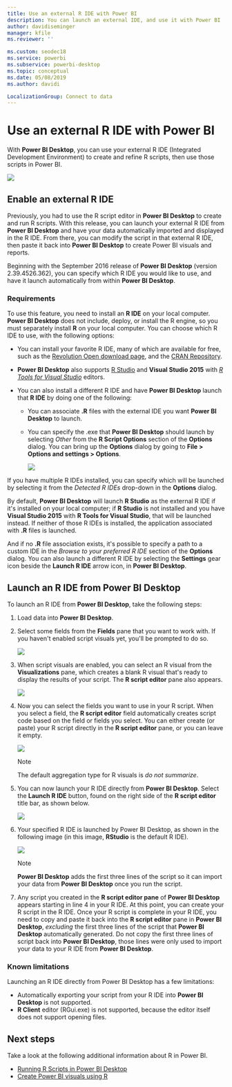 ```yaml
---
title: Use an external R IDE with Power BI
description: You can launch an external IDE, and use it with Power BI
author: davidiseminger
manager: kfile
ms.reviewer: ''

ms.custom: seodec18
ms.service: powerbi
ms.subservice: powerbi-desktop
ms.topic: conceptual
ms.date: 05/08/2019
ms.author: davidi

LocalizationGroup: Connect to data
---
```

# Use an external R IDE with Power BI
With **Power BI Desktop**, you can use your external R IDE (Integrated Development Environment) to create and refine R scripts, then use those scripts in Power BI.

![](media/desktop-r-ide/r-ide_1a.png)

## Enable an external R IDE
Previously, you had to use the R script editor in **Power BI Desktop** to create and run R scripts. With this release, you can launch your external R IDE from **Power BI Desktop** and have your data automatically imported and displayed in the R IDE. From there, you can modify the script in that external R IDE, then paste it back into **Power BI Desktop** to create Power BI visuals and reports.

Beginning with the September 2016 release of **Power BI Desktop** (version 2.39.4526.362), you can specify which R IDE you would like to use, and have it launch automatically from within **Power BI Desktop**.

### Requirements
To use this feature, you need to install an **R IDE** on your local computer. **Power BI Desktop** does not include, deploy, or install the R engine, so you must separately install **R** on your local computer. You can choose which R IDE to use, with the following options:

* You can install your favorite R IDE, many of which are available for free, such as the [Revolution Open download page](https://mran.revolutionanalytics.com/download/), and the [CRAN Repository](https://cran.r-project.org/bin/windows/base/).
* **Power BI Desktop** also supports [R Studio](https://www.rstudio.com/) and **Visual Studio 2015** with [*R Tools for Visual Studio*](https://beta.visualstudio.com/vs/rtvs/) editors.
* You can also install a different R IDE and have **Power BI Desktop** launch that **R IDE** by doing one of the following:
  
  * You can associate **.R** files with the external IDE you want **Power BI Desktop** to launch.
  * You can specify the .exe that **Power BI Desktop** should launch by selecting *Other* from the **R Script Options** section of the **Options** dialog. You can bring up the **Options** dialog by going to **File > Options and settings > Options**.
    
    ![](media/desktop-r-ide/r-ide_1b.png)

If you have multiple R IDEs installed, you can specify which will be launched by selecting it from the *Detected R IDEs* drop-down in the **Options** dialog.

By default, **Power BI Desktop** will launch **R Studio** as the external R IDE if it's installed on your local computer; if **R Studio** is not installed and you have **Visual Studio 2015** with **R Tools for Visual Studio**, that will be launched instead. If neither of those R IDEs is installed, the application associated with **.R** files is launched.

And if no **.R** file association exists, it's possible to specify a path to a custom IDE in the *Browse to your preferred R IDE* section of the **Options** dialog. You can also launch a different R IDE by selecting the **Settings** gear icon beside the **Launch R IDE** arrow icon, in **Power BI Desktop**.

## Launch an R IDE from Power BI Desktop
To launch an R IDE from **Power BI Desktop**, take the following steps:

1. Load data into **Power BI Desktop**.
2. Select some fields from the **Fields** pane that you want to work with. If you haven't enabled script visuals yet, you'll be prompted to do so.
   
   ![](media/desktop-r-ide/r-ide_3.png)
3. When script visuals are enabled, you can select an R visual from the **Visualizations** pane, which creates a blank R visual that's ready to display the results of your script. The **R script editor** pane also appears.
   
   ![](media/desktop-r-ide/r-ide_4.png)
4. Now you can select the fields you want to use in your R script. When you select a field, the **R script editor** field automatically creates script code based on the field or fields you select. You can either create (or paste) your R script directly in the **R script editor** pane, or you can leave it empty.
   
   ![](media/desktop-r-ide/r-ide_5.png)
   
   > [!NOTE]
   > The default aggregation type for R visuals is *do not summarize*.
   > 
   > 
5. You can now launch your R IDE directly from **Power BI Desktop**. Select the **Launch R IDE** button, found on the right side of the **R script editor** title bar, as shown below.
   
   ![](media/desktop-r-ide/r-ide_6.png)
6. Your specified R IDE is launched by Power BI Desktop, as shown in the following image (in this image, **RStudio** is the default R IDE).
   
   ![](media/desktop-r-ide/r-ide_7.png)
   
   > [!NOTE]
   > **Power BI Desktop** adds the first three lines of the script so it can import your data from **Power BI Desktop** once you run the script.
   > 
   > 
7. Any script you created in the **R script editor pane** of **Power BI Desktop** appears starting in line 4 in your R IDE. At this point, you can create your R script in the R IDE. Once your R script is complete in your R IDE, you need to copy and paste it back into the **R script editor** pane in **Power BI Desktop**, *excluding* the first three lines of the script that **Power BI Desktop** automatically generated. Do not copy the first three lines of script back into **Power BI Desktop**, those lines were only used to import your data to your R IDE from **Power BI Desktop**.

### Known limitations
Launching an R IDE directly from Power BI Desktop has a few limitations:

* Automatically exporting your script from your R IDE into **Power BI Desktop** is not supported.
* **R Client** editor (RGui.exe) is not supported, because the editor itself does not support opening files.

## Next steps
Take a look at the following additional information about R in Power BI.

* [Running R Scripts in Power BI Desktop](desktop-r-scripts.md)
* [Create Power BI visuals using R](desktop-r-visuals.md)

